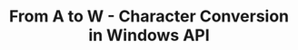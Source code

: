 ---
layout: externalpost
redirect_url: https://medium.com/@ophirharpaz/from-a-to-w-character-conversion-in-windows-api-9d4bee098d99
title: From A to W - Character Conversion in Windows API
---